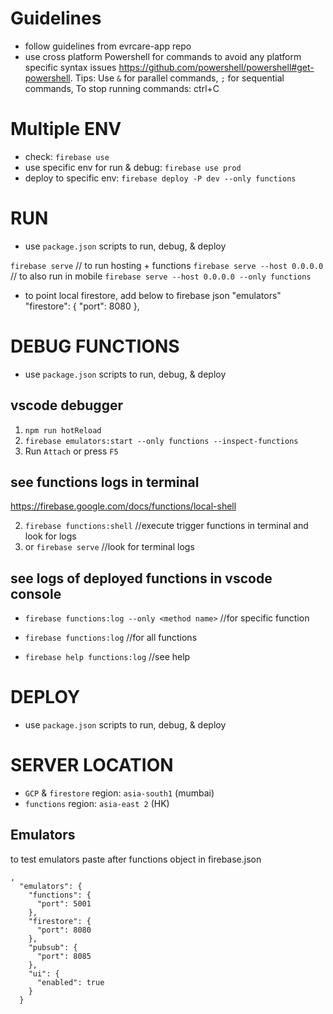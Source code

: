 # Guidelines

- follow guidelines from evrcare-app repo
- use cross platform Powershell for commands to avoid any platform specific syntax issues https://github.com/powershell/powershell#get-powershell. Tips: Use `&` for parallel commands, `;` for sequential commands, To stop running commands: ctrl+C

# Multiple ENV

- check: `firebase use`
- use specific env for run & debug: `firebase use prod`
- deploy to specific env: `firebase deploy -P dev --only functions`

# RUN

- use `package.json` scripts to run, debug, & deploy

`firebase serve` // to run hosting + functions
`firebase serve --host 0.0.0.0` // to also run in mobile
`firebase serve --host 0.0.0.0 --only functions`

- to point local firestore, add below to firebase json "emulators"
  "firestore": {
  "port": 8080
  },

# DEBUG FUNCTIONS

- use `package.json` scripts to run, debug, & deploy

## vscode debugger

1. `npm run hotReload`
2. `firebase emulators:start --only functions --inspect-functions`
3. Run `Attach` or press `F5`

## see functions logs in terminal

https://firebase.google.com/docs/functions/local-shell

2. `firebase functions:shell` //execute trigger functions in terminal and look for logs
3. or `firebase serve` //look for terminal logs

## see logs of deployed functions in vscode console

- `firebase functions:log --only <method name>` //for specific function

- `firebase functions:log` //for all functions

- `firebase help functions:log` //see help

# DEPLOY

- use `package.json` scripts to run, debug, & deploy

# SERVER LOCATION

- `GCP` & `firestore` region: `asia-south1` (mumbai)
- `functions` region: `asia-east 2` (HK)

## Emulators

to test emulators paste after functions object in firebase.json

```
,
  "emulators": {
    "functions": {
      "port": 5001
    },
    "firestore": {
      "port": 8080
    },
    "pubsub": {
      "port": 8085
    },
    "ui": {
      "enabled": true
    }
  }
```
